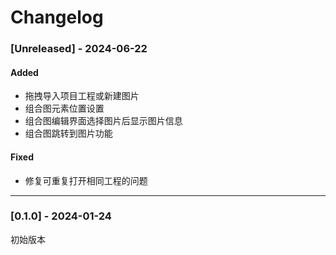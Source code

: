 # Changelog

### [Unreleased] - 2024-06-22

#### Added

- 拖拽导入项目工程或新建图片
- 组合图元素位置设置
- 组合图编辑界面选择图片后显示图片信息
- 组合图跳转到图片功能

#### Fixed

- 修复可重复打开相同工程的问题

---

### [0.1.0] - 2024-01-24

初始版本


